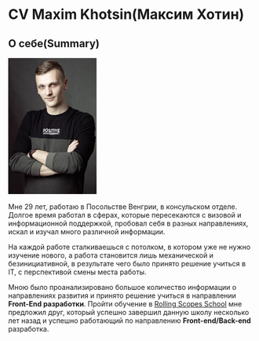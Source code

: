 # CV Maxim Khotsin(Максим Хотин)

## О себе(Summary)

![Фото автора CV](/about_photo.jpg)

Мне 29 лет, работаю в Посольстве Венгрии, в консульском отделе. Долгое время работал в сферах, которые пересекаются с визовой и информационной поддержкой, пробовал себя в разных направлениях, искал и изучал много различной информации.

На каждой работе сталкиваешься с потолком, в котором уже не нужно изучение нового, а работа становится лишь механической и безинициативной, в результате чего было принято решение учиться в IT, с перспективой смены места работы.

Мною было проанализировано большое количество информации о направлениях развития и принято решение учиться в направлении **Front-End разработки**. Пройти обучение в [Rolling Scopes School](https://rs.school/) мне предложил друг, который успешно завершил данную школу несколько лет назад и успешно работающий по направлению **Front-end/Back-end** разработка.

